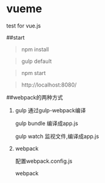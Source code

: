 # vueme
test for vue.js

##start
> npm install

> gulp default

> npm start

> http://localhost:8080/

##webpack的两种方式
1.  gulp 通过gulp-webpack编译

    gulp bundle 编译成app.js

    gulp watch 监视文件,编译成app.js
2.  webpack

    配置webpack.config.js

    webpack
